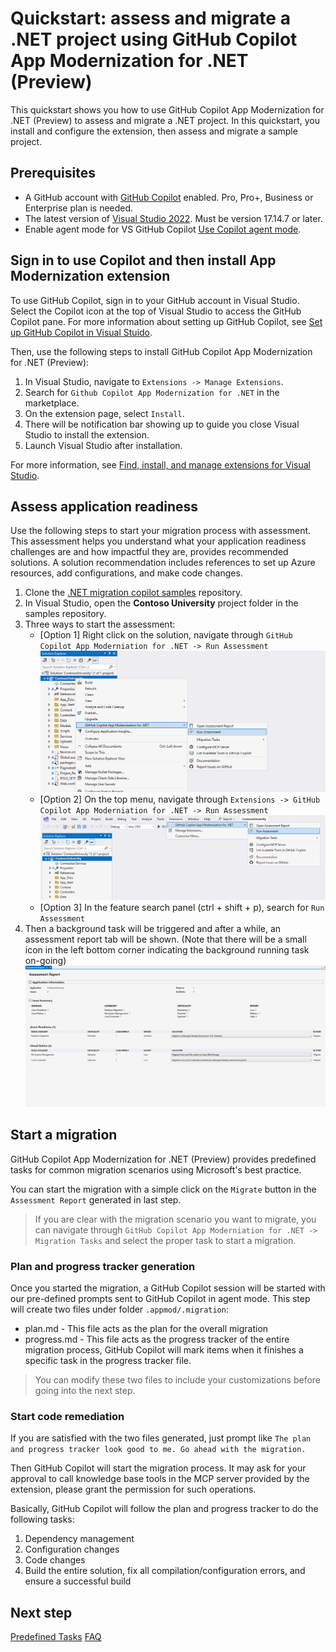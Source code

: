 # Quickstart: assess and migrate a .NET project using GitHub Copilot App Modernization for .NET (Preview)

This quickstart shows you how to use GitHub Copilot App Modernization for .NET (Preview) to assess and migrate a .NET project. In this quickstart, you install and configure the extension, then assess and migrate a sample project. 

## Prerequisites

- A GitHub account with [GitHub Copilot](https://github.com/features/copilot) enabled. Pro, Pro+, Business or Enterprise plan is needed.
- The latest version of [Visual Studio 2022](https://visualstudio.microsoft.com/zh-hans/downloads/). Must be version 17.14.7 or later.
- Enable agent mode for VS GitHub Copilot [Use Copilot agent mode](https://learn.microsoft.com/en-us/visualstudio/ide/copilot-agent-mode?view=vs-2022).

## Sign in to use Copilot and then install App Modernization extension

To use GitHub Copilot, sign in to your GitHub account in Visual Studio. Select the Copilot icon at the top of Visual Studio to access the GitHub Copilot pane. For more information about setting up GitHub Copilot, see [Set up GitHub Copilot in Visual Stuido](https://learn.microsoft.com/en-us/visualstudio/ide/visual-studio-github-copilot-install-and-states?view=vs-2022).

Then, use the following steps to install GitHub Copilot App Modernization for .NET (Preview):
1. In Visual Studio, navigate to `Extensions -> Manage Extensions`.
1. Search for `Github Copilot App Modernization for .NET` in the marketplace.
1. On the extension page, select `Install`. 
1. There will be notification bar showing up to guide you close Visual Studio to install the extension.
1. Launch Visual Studio after installation.

For more information, see [Find, install, and manage extensions for Visual Studio](https://learn.microsoft.com/en-us/visualstudio/ide/finding-and-using-visual-studio-extensions?view=vs-2022).

## Assess application readiness

Use the following steps to start your migration process with assessment. This assessment helps you understand what your application readiness challenges are and how impactful they are, provides recommended solutions. A solution recommendation includes references to set up Azure resources, add configurations, and make code changes.

1. Clone the [.NET migration copilot samples](https://github.com/Azure-Samples/dotnet-migration-copilot-samples) repository.
1. In Visual Studio, open the **Contoso University** project folder in the samples repository.
1. Three ways to start the assessment:
    - [Option 1] Right click on the solution, navigate through `GitHub Copilot App Moderniation for .NET -> Run Assessment`![from solution menu to start assessment](media/solution-start-assessment.png)
    - [Option 2] On the top menu, navigate through `Extensions -> GitHub Copilot App Moderniation for .NET -> Run Assessment` ![from entension menu to start assessment](media/extension-start-assessment.png)
    - [Option 3] In the feature search panel (ctrl + shift + p), search for `Run Assessment`
1. Then a background task will be triggered and after a while, an assessment report tab will be shown. (Note that there will be a small icon in the left bottom corner indicating the background running task on-going)
![assessment report](media/assessment-report.png)

## Start a migration

 GitHub Copilot App Modernization for .NET (Preview) provides predefined tasks for common migration scenarios using Microsoft's best practice.

 You can start the migration with a simple click on the `Migrate` button in the `Assessment Report` generated in last step.

 > If you are clear with the migration scenario you want to migrate, you can navigate through `GitHub Copilot App Moderniation for .NET -> Migration Tasks` and select the proper task to start a migration.

 ### Plan and progress tracker generation

 Once you started the migration, a GitHub Copilot session will be started with our pre-defined prompts sent to GitHub Copilot in agent mode. This step will create two files under folder `.appmod/.migration`:
 - plan.md - This file acts as the plan for the overall migration
 - progress.md - This file acts as the progress tracker of the entire migration process, GitHub Copilot will mark items when it finishes a specific task in the progress tracker file. 
 > You can modify these two files to include your customizations before going into the next step.


### Start code remediation

If you are satisfied with the two files generated, just prompt like `The plan and progress tracker look good to me. Go ahead with the migration.`

Then GitHub Copilot will start the migration process. It may ask for your approval to call knowledge base tools in the MCP server provided by the extension, please grant the permission for such operations.

Basically, GitHub Copilot will follow the plan and progress tracker to do the following tasks:
1. Dependency management
1. Configuration changes
1. Code changes
1. ​​Build the entire solution, fix all compilation/configuration errors, and ensure a successful build

## Next step
[Predefined Tasks](predefined-tasks.md)
[FAQ](faq.md)